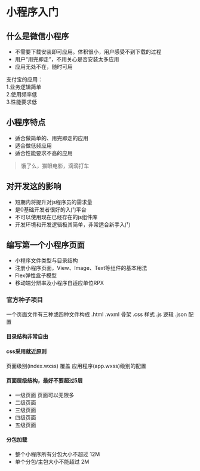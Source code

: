 # 小程序入门

## 什么是微信小程序
* 不需要下载安装即可应用。体积很小，用户感受不到下载的过程  
* 用户“用完即走”，不用关心是否安装太多应用  
* 应用无处不在，随时可用

支付宝的应用：  
1.业务逻辑简单  
2.使用频率低  
3.性能要求低  

## 小程序特点
* 适合做简单的、用完即走的应用
* 适合做低频应用
* 适合性能要求不高的应用
> 饿了么，猫眼电影，滴滴打车

## 对开发这的影响
* 短期内将提升对js程序员的需求量  
* 是0基础开发者很好的入门平台  
* 不可以使用现在已经存在的js组件库  
* 开发环境和开发逻辑极其简单，非常适合新手入门

## 编写第一个小程序页面
* 小程序文件类型与目录结构  
* 注册小程序页面，View、Image、Text等组件的基本用法  
* Flex弹性盒子模型  
* 移动端分辨率及小程序自适应单位RPX  

### 官方种子项目
一个页面文件有三种或四种文件构成
.html .wxml 骨架
.css  样式
.js   逻辑
.json  配置
#### 目录结构非常自由
#### css采用就近原则
页面级别(index.wxss) 覆盖 应用程序(app.wxss)级别的配置
#### 页面层级结构，最好不要超过5层
* 一级页面 页面可以无限多  
* 二级页面  
* 三级页面  
* 四级页面  
* 五级页面  
#### 分包加载
* 整个小程序所有分包大小不超过 12M  
* 单个分包/主包大小不能超过 2M  